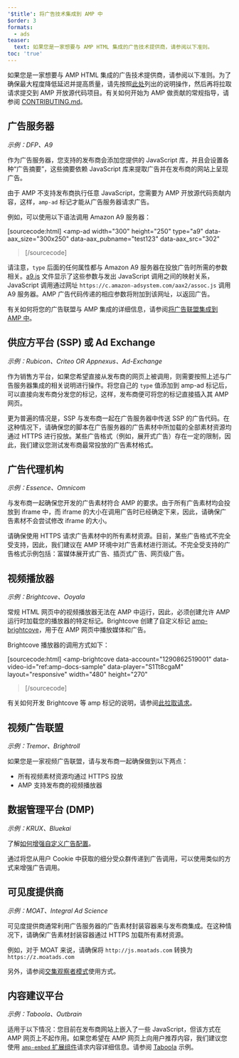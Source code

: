 ```yaml
---
'$title': 将广告技术集成到 AMP 中
$order: 3
formats:
  - ads
teaser:
  text: 如果您是一家想要与 AMP HTML 集成的广告技术提供商，请参阅以下准则。
toc: 'true'
---
```


<!--
This file is imported from https://github.com/ampproject/amphtml/blob/main/ads/_integration-guide.md.
Please do not change this file.
If you have found a bug or an issue please
have a look and request a pull request there.
-->

如果您是一家想要与 AMP HTML 集成的广告技术提供商，请参阅以下准则。为了确保最大程度降低延迟并提高质量，请先按照[此处](https://github.com/ampproject/amphtml/blob/main/ads/../3p/README.md#ads)列出的说明操作，然后再将拉取请求提交到 AMP 开放源代码项目。有关如何开始为 AMP 做贡献的常规指导，请参阅 [CONTRIBUTING.md](https://github.com/ampproject/amphtml/blob/main/ads/../CONTRIBUTING.md)。

## 广告服务器 <a name="ad-server"></a>

_示例：DFP、A9_

作为广告服务器，您支持的发布商会添加您提供的 JavaScript 库，并且会设置各种“广告摘要”，这些摘要依赖 JavaScript 库来提取广告并在发布商的网站上呈现广告。

由于 AMP 不支持发布商执行任意 JavaScript，您需要为 AMP 开放源代码贡献内容，这样，`amp-ad` 标记才能从广告服务器请求广告。

例如，可以使用以下语法调用 Amazon A9 服务器：

[sourcecode:html]
<amp-ad
width="300"
height="250"
type="a9"
data-aax_size="300x250"
data-aax_pubname="test123"
data-aax_src="302"

> </amp-ad>
> [/sourcecode]

请注意，`type` 后面的任何属性都与 Amazon A9 服务器在投放广告时所需的参数相关。[a9.js](https://github.com/ampproject/amphtml/blob/main/ads/./a9.js) 文件显示了这些参数与发出 JavaScript 调用之间的映射关系，JavaScript 调用通过网址 `https://c.amazon-adsystem.com/aax2/assoc.js` 调用 A9 服务器。AMP 广告代码传递的相应参数将附加到该网址，以返回广告。

有关如何将您的广告联盟与 AMP 集成的详细信息，请参阅[将广告联盟集成到 AMP 中](https://github.com/ampproject/amphtml/blob/main/ads/README.md)。

## 供应方平台 (SSP) 或 Ad Exchange <a name="supply-side-platform-ssp-or-an-ad-exchange"></a>

_示例：Rubicon、Criteo OR Appnexus、Ad-Exchange_

作为销售方平台，如果您希望直接从发布商的网页上被调用，则需要按照上述与广告服务器集成的相关说明进行操作。将您自己的 `type` 值添加到 amp-ad 标记后，可以直接向发布商分发您的标记，这样，发布商便可将您的标记直接插入其 AMP 网页。

更为普遍的情况是，SSP 与发布商一起在广告服务器中传送 SSP 的广告代码。在这种情况下，请确保您的脚本在广告服务器的广告素材中所加载的全部素材资源均通过 HTTPS 进行投放。某些广告格式（例如，展开式广告）存在一定的限制，因此，我们建议您测试发布商最常投放的广告素材格式。

## 广告代理机构 <a name="ad-agency"></a>

_示例：Essence、Omnicom_

与发布商一起确保您开发的广告素材符合 AMP 的要求。由于所有广告素材均会投放到 iframe 中，而 iframe 的大小在调用广告时已经确定下来，因此，请确保广告素材不会尝试修改 iframe 的大小。

请确保使用 HTTPS 请求广告素材中的所有素材资源。目前，某些广告格式不完全受支持，因此，我们建议在 AMP 环境中对广告素材进行测试。不完全受支持的广告格式示例包括：富媒体展开式广告、插页式广告、网页级广告。

## 视频播放器 <a name="video-player"></a>

_示例：Brightcove、Ooyala_

常规 HTML 网页中的视频播放器无法在 AMP 中运行，因此，必须创建允许 AMP 运行时加载您的播放器的特定标记。Brightcove 创建了自定义标记 [amp-brightcove](https://github.com/ampproject/amphtml/blob/main/extensions/amp-brightcove/amp-brightcove.md)，用于在 AMP 网页中播放媒体和广告。

Brightcove 播放器的调用方式如下：

[sourcecode:html]
<amp-brightcove
data-account="1290862519001"
data-video-id="ref:amp-docs-sample"
data-player="S1Tt8cgaM"
layout="responsive"
width="480"
height="270"

> </amp-brightcove>
> [/sourcecode]

有关如何开发 Brightcove 等 amp 标记的说明，请参阅[此拉取请求](https://github.com/ampproject/amphtml/pull/1052)。

## 视频广告联盟 <a name="video-ad-network"></a>

_示例：Tremor、Brightroll_

如果您是一家视频广告联盟，请与发布商一起确保做到以下两点：

- 所有视频素材资源均通过 HTTPS 投放
- AMP 支持发布商的视频播放器

## 数据管理平台 (DMP) <a name="data-management-platform-dmp"></a>

_示例：KRUX、Bluekai_

了解[如何增强自定义广告配置](https://amp.dev/documentation/components/amp-ad#enhance-incoming-ad-configuration)。

通过将您从用户 Cookie 中获取的细分受众群传递到广告调用，可以使用类似的方式来增强广告调用。

## 可见度提供商 <a name="viewability-provider"></a>

_示例：MOAT、Integral Ad Science_

可见度提供商通常利用广告服务器的广告素材封装容器来与发布商集成。在这种情况下，请确保广告素材封装容器通过 HTTPS 加载所有素材资源。

例如，对于 MOAT 来说，请确保将 `http://js.moatads.com` 转换为 `https://z.moatads.com`

另外，请参阅[交集观察者模式](https://github.com/ampproject/amphtml/blob/main/ads/README.md#ad-viewability)使用方式。

## 内容建议平台 <a name="content-recommendation-platform"></a>

_示例：Taboola、Outbrain_

适用于以下情况：您目前在发布商网站上嵌入了一些 JavaScript，但该方式在 AMP 网页上不起作用。如果您希望在 AMP 网页上向用户推荐内容，我们建议您使用 [`amp-embed` 扩展组件](https://amp.dev/documentation/components/amp-ad)请求内容详细信息。请参阅 [Taboola](https://github.com/ampproject/amphtml/blob/main/ads/taboola.md) 示例。
